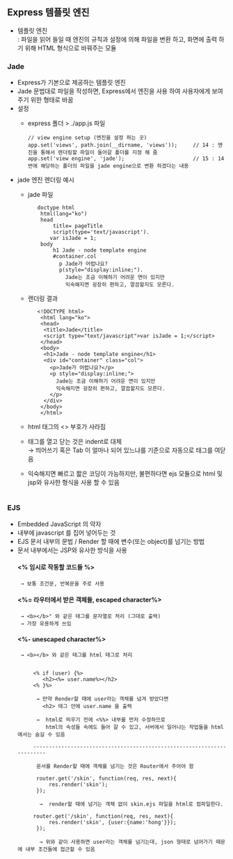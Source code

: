 
## Express 템플릿 엔진
 - 템플릿 엔진       
  : 파일을 읽어 들일 때 엔진의 규칙과 설정에 의해 파일을 변환 하고, 화면에 출력 하기 위해 HTML 형식으로 바꿔주는 모듈
 
 ### Jade
   - Express가 기본으로 제공하는 템플릿 엔진  
   - Jade 문법대로 파일을 작성하면, Express에서 엔진을 사용 하여 사용자에게 보여주기 위한 형태로 바꿈
   - 설정
     - express 폴더 > ./app.js 파일           
	  
           // view engine setup (엔진을 설정 하는 곳)
           app.set('views', path.join(__dirname, 'views'));     // 14 : 엔진을 통해서 렌더링할 파일이 들어갈 폴더를 지정 해 줌
           app.set('view engine', 'jade');                      // 15 : 14번에 해당하는 폴더의 파일을 jade engine으로 변환 하겠다는 내용

 
   - jade 엔진 렌더링 예시 
     - jade 파일 
			
			  doctype html
			   html(lang="ko")
			   head
				   title= pageTitle
				   script(type='text/javascript').
				  var isJade = 1;
			   body
				   h1 Jade - node template engine
				   #container.col
				     p Jade가 어렵나요?
				     p(style="display:inline;").
					   Jade는 조금 이해하기 어려운 면이 있지만					
					   익숙해지면 굉장히 편하고, 깔끔할지도 모른다.
					


     - 렌더링 결과 
			
              <!DOCTYPE html>
			   <html lang="ko">
			   <head>
				<title>Jade</title>
				<script type="text/javascript">var isJade = 1;</script>
			   </head>
			   <body>
				<h1>Jade - node template engine</h1>
				<div id="container" class="col">
				  <p>Jade가 어렵나요?</p>
				  <p style="display:inline;">
					Jade는 조금 이해하기 어려운 면이 있지만			
					익숙해지면 굉장히 편하고, 깔끔할지도 모른다.
				  </p>
				</div>
			   </body>
			   </html>
			
			
	  - html 태그의 <> 부호가 사라짐
	  - 태그를 열고 닫는 것은 indent로 대체   
	    → 띄어쓰기 혹은 Tab 이 얼마나 되어 있느냐를 기준으로 자동으로 태그를 여닫음
	 - 익숙해지면 빠르고 짧은 코딩이 가능하지만, 불편하다면 ejs 모듈으로 html 및 jsp와 유사한 형식을 사용 할 수 있음 

#
### EJS
  - Embedded JavaScript 의 약자
  - 내부에 javascript 를 집어 넣어두는 것 
  - EJS 문서 내부의 문법 / Render 할 때에 변수(또는 object)를 넘기는 방법
  - 문서 내부에서는 JSP와 유사한 방식을 사용
    #### <% 임시로 작동할 코드들 %>      
         → 보통 조건문, 반복문을 주로 사용 
      
    #### <%= 라우터에서 받은 객체들, escaped character%>     
         → <b></b>" 와 같은 태그를 문자열로 처리 (그대로 출력)
         → 가장 유용하게 쓰임 
       
    #### <%- unescaped character%>      
         → <b></b> 와 같은 태그를 html 태그로 처리

		  
			 <% if (user) {%>
			 	<h2><%= user.name%></h2>
			 <% }%>

			  → 만약 Render할 때에 user라는 객체를 넘겨 받았다면
			    <h2> 태그 안에 user.name 을 출력
		
	          →  html로 띄우기 전에 <%%> 내부를 먼저 수정하므로
			     html의 속성들 속에도 들어 갈 수 있고, 서버에서 일어나는 작업들을 html 에서는 숨길 수 있음
			     
			 -----------------------------------------------------------------------    
		  
		      문서를 Render할 때에 객체를 넘기는 것은 Router에서 주어야 함                          

			  router.get('/skin', function(req, res, next){
				  res.render('skin');
			  });

			   →  render할 때에 넘기는 객체 없이 skin.ejs 파일을 html로 컴파일한다.

			 router.get('/skin', function(req, res, next){
				  res.render('skin', {user:{name:'hong'}});
			  });

			   → 위와 같이 사용하면 user라는 객체를 넘기는데, json 형태로 넘어가기 때문에 내부 조건들에 접근할 수 있음 
